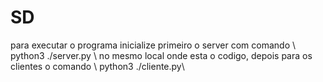 # SD
 para executar o programa inicialize primeiro o server com comando  \   python3 ./server.py  \  no mesmo local onde esta o codigo, depois para os clientes o comando \ python3 ./cliente.py\
